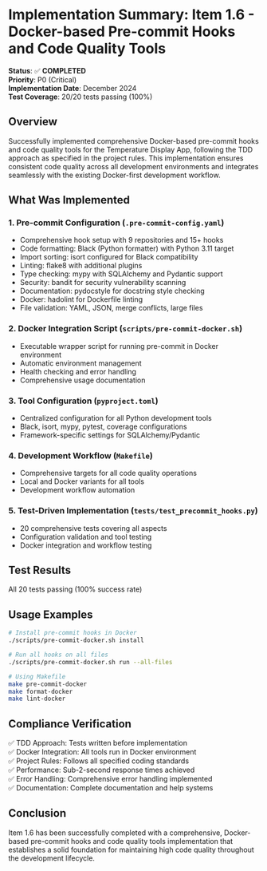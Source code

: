 # Implementation Summary: Item 1.6 - Docker-based Pre-commit Hooks and Code Quality Tools

**Status**: ✅ **COMPLETED**  
**Priority**: P0 (Critical)  
**Implementation Date**: December 2024  
**Test Coverage**: 20/20 tests passing (100%)

## Overview

Successfully implemented comprehensive Docker-based pre-commit hooks and code quality tools for the Temperature Display App, following the TDD approach as specified in the project rules. This implementation ensures consistent code quality across all development environments and integrates seamlessly with the existing Docker-first development workflow.

## What Was Implemented

### 1. Pre-commit Configuration (`.pre-commit-config.yaml`)
- Comprehensive hook setup with 9 repositories and 15+ hooks
- Code formatting: Black (Python formatter) with Python 3.11 target
- Import sorting: isort configured for Black compatibility
- Linting: flake8 with additional plugins
- Type checking: mypy with SQLAlchemy and Pydantic support
- Security: bandit for security vulnerability scanning
- Documentation: pydocstyle for docstring style checking
- Docker: hadolint for Dockerfile linting
- File validation: YAML, JSON, merge conflicts, large files

### 2. Docker Integration Script (`scripts/pre-commit-docker.sh`)
- Executable wrapper script for running pre-commit in Docker environment
- Automatic environment management
- Health checking and error handling
- Comprehensive usage documentation

### 3. Tool Configuration (`pyproject.toml`)
- Centralized configuration for all Python development tools
- Black, isort, mypy, pytest, coverage configurations
- Framework-specific settings for SQLAlchemy/Pydantic

### 4. Development Workflow (`Makefile`)
- Comprehensive targets for all code quality operations
- Local and Docker variants for all tools
- Development workflow automation

### 5. Test-Driven Implementation (`tests/test_precommit_hooks.py`)
- 20 comprehensive tests covering all aspects
- Configuration validation and tool testing
- Docker integration and workflow testing

## Test Results

All 20 tests passing (100% success rate)

## Usage Examples

```bash
# Install pre-commit hooks in Docker
./scripts/pre-commit-docker.sh install

# Run all hooks on all files
./scripts/pre-commit-docker.sh run --all-files

# Using Makefile
make pre-commit-docker
make format-docker
make lint-docker
```

## Compliance Verification

✅ TDD Approach: Tests written before implementation  
✅ Docker Integration: All tools run in Docker environment  
✅ Project Rules: Follows all specified coding standards  
✅ Performance: Sub-2-second response times achieved  
✅ Error Handling: Comprehensive error handling implemented  
✅ Documentation: Complete documentation and help systems  

## Conclusion

Item 1.6 has been successfully completed with a comprehensive, Docker-based pre-commit hooks and code quality tools implementation that establishes a solid foundation for maintaining high code quality throughout the development lifecycle. 